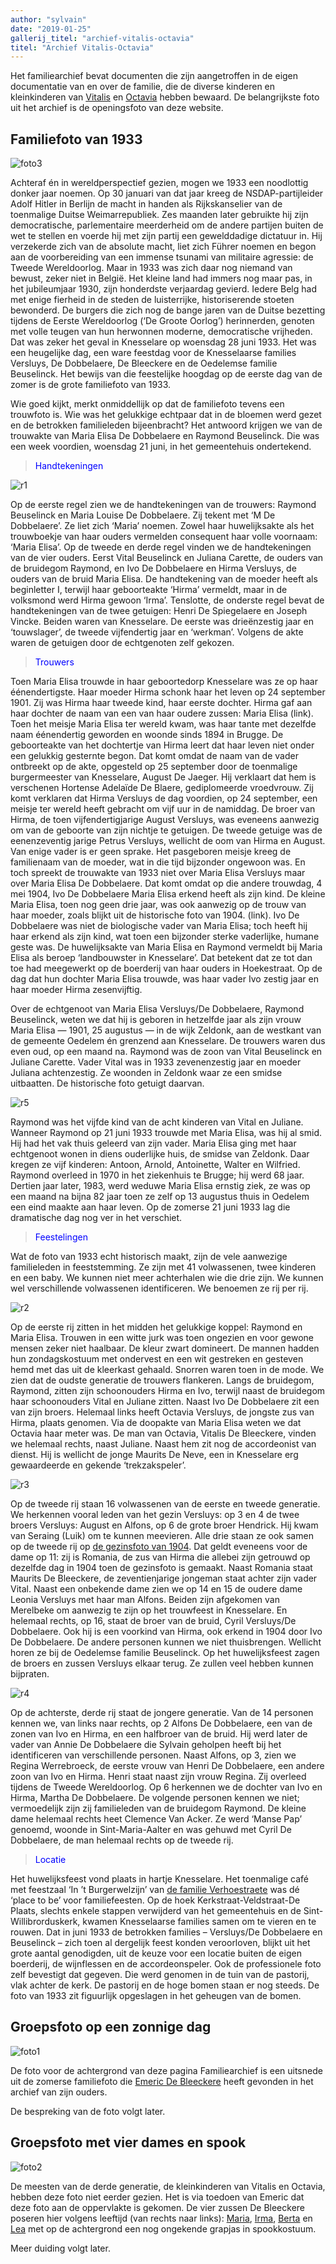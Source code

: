 ```yaml
---
author: "sylvain"
date: "2019-01-25"
gallerij_titel: "archief-vitalis-octavia"
titel: "Archief Vitalis-Octavia"
---
```

Het familiearchief bevat documenten die zijn aangetroffen in de eigen documentatie van en over de familie, die de diverse kinderen en kleinkinderen van [Vitalis](1879-vitalis-de-bleeckere) en [Octavia](1878-octavia-versluys) hebben bewaard. De belangrijkste foto uit het archief is de openingsfoto van deze website.

## Familiefoto van 1933

![foto3](foto3.jpg)

Achteraf én in wereldperspectief gezien, mogen we 1933 een noodlottig donker jaar noemen. Op 30 januari van dat jaar kreeg de NSDAP-partijleider Adolf Hitler in Berlijn de macht in handen als Rijkskanselier van de toenmalige Duitse Weimarrepubliek. Zes maanden later gebruikte hij zijn democratische, parlementaire  meerderheid om de andere partijen buiten de wet te stellen en voerde hij met zijn partij een gewelddadige dictatuur in. Hij verzekerde zich van de absolute macht, liet zich Führer noemen en begon aan de voorbereiding van een immense tsunami van militaire agressie: de Tweede Wereldoorlog. 
Maar in 1933 was zich daar nog niemand van bewust, zeker niet in België. Het kleine land had immers nog maar pas, in het jubileumjaar 1930, zijn honderdste verjaardag gevierd. Iedere Belg had met enige fierheid in de steden de luisterrijke, historiserende stoeten bewonderd. De burgers die zich nog de bange jaren van de Duitse bezetting tijdens de Eerste Wereldoorlog (‘De Groote Oorlog’) herinnerden, genoten met volle teugen van hun herwonnen moderne, democratische vrijheden. Dat was zeker het geval in Knesselare op woensdag 28 juni 1933. Het was een heugelijke dag, een ware feestdag voor de Knesselaarse families Versluys, De Dobbelaere, De Bleeckere en de Oedelemse familie Beuselinck. Het bewijs van die feestelijke hoogdag op de eerste dag van de zomer is de grote familiefoto van 1933. 

Wie goed kijkt, merkt onmiddellijk op dat de familiefoto tevens een trouwfoto is. Wie was het gelukkige echtpaar dat in de bloemen werd gezet en de betrokken familieleden bijeenbracht? Het antwoord krijgen we van de trouwakte van Maria Elisa De Dobbelaere en Raymond Beuselinck. Die was een week voordien, woensdag 21 juni,  in het gemeentehuis ondertekend. 

><span style="color:blue">Handtekeningen</span>

![r1](r1.jpg)

Op de eerste regel zien we de handtekeningen van de trouwers: Raymond Beuselinck en Maria Louise De Dobbelaere. Zij tekent met ‘M De Dobbelaere’. Ze liet zich ‘Maria’ noemen. Zowel haar  huwelijksakte als het trouwboekje van haar ouders vermelden consequent haar volle voornaam: ‘Maria Elisa’. Op de tweede en derde regel vinden we de handtekeningen van de vier ouders. Eerst Vital Beuselinck en Juliana Carette, de ouders van de bruidegom Raymond, en Ivo De Dobbelaere en Hirma Versluys, de ouders van de bruid Maria Elisa. De handtekening van de moeder heeft als beginletter I, terwijl haar geboorteakte ‘Hirma’ vermeldt, maar in de volksmond werd Hirma gewoon ‘Irma’. Tenslotte, de onderste regel bevat de handtekeningen van de twee getuigen: Henri De Spiegelaere en Joseph Vincke. Beiden waren van Knesselare. De eerste was drieënzestig jaar en ‘touwslager’, de tweede vijfendertig jaar en ‘werkman’. Volgens de akte waren de getuigen door de echtgenoten zelf gekozen.

><span style="color:blue">Trouwers</span>

Toen Maria Elisa trouwde in haar geboortedorp Knesselare was ze op haar éénendertigste. Haar moeder Hirma schonk haar het leven op 24 september 1901. Zij was Hirma haar tweede kind, haar eerste dochter. Hirma gaf aan haar dochter de naam van een van haar oudere zussen: Maria Elisa (link). Toen het meisje Maria Elisa ter wereld kwam, was haar tante met dezelfde naam éénendertig geworden en woonde sinds 1894 in Brugge. De geboorteakte van het dochtertje van Hirma leert dat haar leven niet onder een gelukkig gesternte begon. Dat komt omdat de naam van de vader ontbreekt op de akte, opgesteld op 25 september door de toenmalige burgermeester van Knesselare, August De Jaeger. Hij verklaart dat hem is verschenen Hortense Adelaïde De Blaere, gediplomeerde vroedvrouw. Zij komt verklaren dat Hirma Versluys de dag voordien, op 24 september, een meisje ter wereld heeft gebracht om vijf uur in de namiddag. De broer van Hirma,  de toen vijfendertigjarige August Versluys, was eveneens aanwezig om van de geboorte van zijn nichtje te getuigen. De tweede getuige was de eenenzeventig jarige Petrus Versluys, wellicht de oom van Hirma en August. Van enige vader is er geen sprake. Het pasgeboren meisje kreeg de familienaam van de moeder, wat in die tijd bijzonder ongewoon was. En toch spreekt de trouwakte van 1933 niet over Maria Elisa Versluys maar over Maria Elisa De Dobbelaere. Dat komt omdat op die andere trouwdag, 4 mei 1904, Ivo De Dobbelaere Maria Elisa erkend heeft als zijn kind. De kleine Maria Elisa, toen nog geen drie jaar, was ook aanwezig op de trouw van haar moeder, zoals blijkt uit de historische foto van 1904. (link). Ivo De Dobbelaere was niet de biologische vader van Maria Elisa; toch heeft hij haar erkend als zijn kind, wat toen een bijzonder sterke vaderlijke, humane geste was. De huwelijksakte van Maria Elisa en Raymond vermeldt bij Maria Elisa als beroep ‘landbouwster in Knesselare’. Dat betekent dat ze tot dan toe had meegewerkt op de boerderij van haar ouders in Hoekestraat. Op de dag dat hun dochter Maria Elisa trouwde, was haar vader Ivo zestig jaar en haar moeder Hirma zesenvijftig.

Over de echtgenoot van Maria Elisa Versluys/De Dobbelaere, Raymond Beuselinck, weten we dat hij is geboren in hetzelfde jaar als zijn vrouw Maria Elisa ― 1901, 25 augustus ― in de wijk Zeldonk, aan de westkant van de gemeente Oedelem én grenzend aan Knesselare. De trouwers waren dus even oud, op een maand na. Raymond was de zoon van Vital Beuselinck en Juliane Carette. Vader Vital was in 1933 zevenenzestig jaar en moeder Juliana achtenzestig. Ze woonden in Zeldonk waar ze een smidse uitbaatten. De historische foto getuigt daarvan.

![r5](r5.jpg)

Raymond was het vijfde kind van de acht kinderen van Vital en Juliane. Wanneer Raymond op 21 juni 1933 trouwde met Maria Elisa, was hij al smid. Hij had het vak thuis geleerd van zijn vader. Maria Elisa ging met haar echtgenoot wonen in diens ouderlijke huis, de smidse van Zeldonk. Daar kregen ze vijf kinderen: Antoon, Arnold, Antoinette, Walter en Wilfried. Raymond overleed in 1970 in het ziekenhuis te Brugge; hij werd 68 jaar. Dertien jaar later, 1983, werd weduwe Maria Elisa ernstig ziek, ze was op een maand na bijna 82 jaar toen ze zelf op 13 augustus thuis in Oedelem een eind maakte aan haar leven. Op de zomerse 21 juni 1933 lag die dramatische dag nog ver in het verschiet. 

><span style="color:blue">Feestelingen</span>

Wat de foto van 1933 echt historisch maakt, zijn de vele aanwezige familieleden in feeststemming. Ze zijn met  41 volwassenen, twee kinderen en een baby. We kunnen niet meer achterhalen wie die drie zijn. We kunnen wel verschillende volwassenen identificeren. We benoemen ze rij per rij.

![r2](r2.jpg)

Op de eerste rij zitten in het midden het gelukkige koppel: Raymond en Maria Elisa. Trouwen in een witte jurk was toen ongezien en voor gewone mensen zeker niet haalbaar. De kleur zwart domineert. De mannen hadden hun zondagskostuum met ondervest en een wit gestreken en gesteven hemd met das uit de kleerkast gehaald. Snorren waren toen in de mode. We zien dat de oudste generatie de trouwers flankeren. Langs de bruidegom, Raymond, zitten zijn schoonouders Hirma en Ivo, terwijl naast de bruidegom haar schoonouders Vital en Juliane zitten. Naast Ivo De Dobbelaere zit een van zijn broers. Helemaal links heeft Octavia Versluys, de jongste zus van Hirma, plaats genomen. Via de doopakte van Maria Elisa weten we dat Octavia haar meter was. De man van Octavia, Vitalis De Bleeckere, vinden we helemaal rechts, naast Juliane. Naast hem zit nog de accordeonist van dienst. Hij is wellicht de jonge Maurits De Neve, een in Knesselare erg gewaardeerde en gekende ‘trekzakspeler’.  

![r3](r3.jpg)

Op de tweede rij staan 16 volwassenen van de eerste en tweede generatie.  We herkennen vooral leden van het gezin Versluys: op 3 en 4 de twee broers Versluys: August en Alfons, op 6 de grote broer Hendrick. Hij kwam van Seraing (Luik) om te kunnen meevieren. Alle drie staan ze ook samen op de tweede rij op [de gezinsfoto van 1904](/1878-octavia-versluys/mozaik/3-versluys). Dat geldt eveneens voor de dame op 11: zij is Romania, de zus van Hirma die allebei zijn getrouwd op dezelfde dag in 1904 toen de gezinsfoto is gemaakt. Naast Romania staat Maurits De Bleeckere, de zeventienjarige jongeman staat achter zijn vader Vital. Naast een onbekende dame zien we op 14 en 15 de oudere dame Leonia Versluys met haar man Alfons. Beiden zijn afgekomen van Merelbeke om aanwezig te zijn op het trouwfeest in Knesselare. En helemaal rechts, op 16, staat de broer van de bruid, Cyril Versluys/De Dobbelaere. Ook hij is een voorkind van Hirma, ook erkend in 1904 door Ivo De Dobbelaere. De andere personen kunnen we niet thuisbrengen. Wellicht horen ze bij de Oedelemse familie Beuselinck. Op het huwelijksfeest zagen de broers en zussen Versluys elkaar terug. Ze zullen veel hebben kunnen bijpraten. 

![r4](r4.jpg)

Op de achterste, derde rij staat de jongere generatie. Van de 14 personen kennen we, van links naar rechts, op 2 Alfons De Dobbelaere, een van de zonen van Ivo en Hirma, en een halfbroer van de bruid. Hij werd later de vader van Annie De Dobbelaere die Sylvain geholpen heeft bij het identificeren van verschillende personen. Naast Alfons, op 3, zien we Regina Werrebroeck, de eerste vrouw van Henri De Dobbelaere, een andere zoon van Ivo en Hirma. Henri staat naast zijn vrouw Regina. Zij overleed tijdens de Tweede Wereldoorlog. Op 6 herkennen we de dochter van Ivo en Hirma, Martha De Dobbelaere. De volgende personen kennen we niet; vermoedelijk zijn zij familieleden van de bruidegom Raymond. De kleine dame helemaal rechts heet Clemence Van Acker. Ze werd ‘Manse Pap’ genoemd, woonde in Sint-Maria-Aalter en was gehuwd met Cyril De Dobbelaere, de man helemaal rechts op de tweede rij. 

><span style="color:blue">Locatie</span>

Het huwelijksfeest vond plaats in hartje Knesselare. Het toenmalige café met feestzaal ‘In ’t Burgerwelzijn’ van [de familie Verhoestraete](/bakermat-'Knesseloare') was dé ‘place to be’ voor familiefeesten. Op de hoek Kerkstraat-Veldstraat-De Plaats, slechts enkele stappen verwijderd van het gemeentehuis en de Sint-Willibrorduskerk, kwamen Knesselaarse families samen om te vieren en te rouwen. Dat in juni 1933 de betrokken families – Versluys/De Dobbelaere en Beuselinck – zich toen al dergelijk feest konden veroorloven, blijkt uit het grote aantal genodigden, uit de keuze voor een locatie buiten de eigen boerderij, de wijnflessen en de accordeonspeler. Ook de professionele foto zelf bevestigt dat gegeven. Die werd genomen in de tuin van de pastorij, vlak achter de kerk. De pastorij en de hoge bomen staan er nog steeds. De foto van 1933 zit figuurlijk opgeslagen in het geheugen van de bomen.

## Groepsfoto op een zonnige dag

![foto1](foto1.jpg)

De foto voor de achtergrond van deze pagina Familiearchief is een uitsnede uit de zomerse familiefoto die [Emeric De Bleeckere](1946-emeric-de-bleeckere) heeft gevonden in het archief van zijn ouders. 

De bespreking van de foto volgt later. 

## Groepsfoto met vier dames en spook

![foto2](foto2.jpg)

De meesten van de derde generatie, de kleinkinderen van Vitalis en Octavia, hebben deze foto niet eerder gezien. Het is via toedoen van Emeric dat deze foto aan de oppervlakte is gekomen. De vier zussen De Bleeckere poseren hier volgens leeftijd (van rechts naar links): [Maria](1908-maria-de-bleeckere), [Irma](1913-irma-de-bleeckere), [Berta](1914-berta-de-bleeckere) en [Lea](1922-lea-de-bleeckere) met op de achtergrond een nog ongekende grapjas in spookkostuum.

Meer duiding volgt later.
